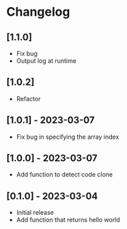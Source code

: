 # Changelog

## [1.1.0]
- Fix bug
- Output log at runtime

## [1.0.2]
- Refactor

## [1.0.1] - 2023-03-07

- Fix bug in specifying the array index

## [1.0.0] - 2023-03-07

- Add function to detect code clone

## [0.1.0] - 2023-03-04

- Initial release
- Add function that returns hello world
